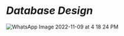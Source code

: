# _Database Design_

![WhatsApp Image 2022-11-09 at 4 18 24 PM](https://user-images.githubusercontent.com/91872149/200810730-b81a54ef-b6dd-4820-83d0-f88c0dc8799e.jpeg)
